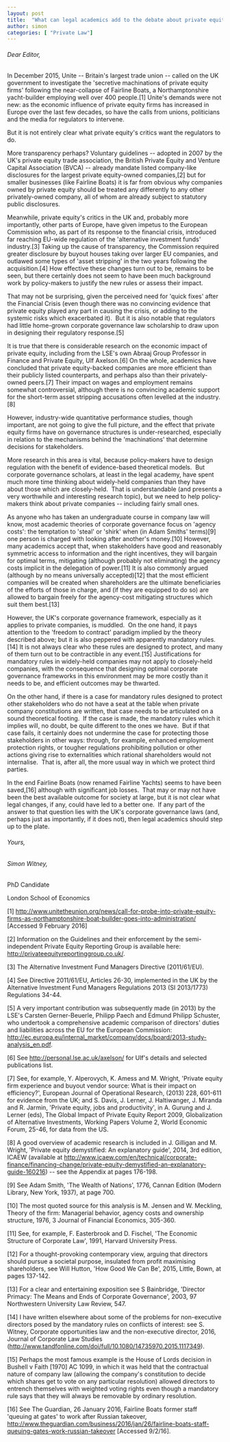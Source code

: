 ```yaml
---
layout: post
title:  "What can legal academics add to the debate about private equity?"
author: simon
categories: [ "Private Law"]
---
```


###### Dear Editor, 

In December 2015, Unite -- Britain's largest trade union -- called on the UK government to investigate the 'secretive machinations of private equity firms' following the near-collapse of Fairline Boats, a Northamptonshire yacht-builder employing well over 400 people.[1] Unite's demands were not new: as the economic influence of private equity firms has increased in Europe over the last few decades, so have the calls from unions, politicians and the media for regulators to intervene.

But it is not entirely clear what private equity's critics want the regulators to do.

More transparency perhaps? Voluntary guidelines -- adopted in 2007 by the UK's private equity trade association, the British Private Equity and Venture Capital Association (BVCA) -- already mandate listed company-like disclosures for the largest private equity-owned companies,[2] but for smaller businesses (like Fairline Boats) it is far from obvious why companies owned by private equity should be treated any differently to any other privately-owned company, all of whom are already subject to statutory public disclosures.

Meanwhile, private equity's critics in the UK and, probably more importantly, other parts of Europe, have given impetus to the European Commission who, as part of its response to the financial crisis, introduced far reaching EU-wide regulation of the 'alternative investment funds' industry.[3] Taking up the cause of transparency, the Commission required greater disclosure by buyout houses taking over larger EU companies, and outlawed some types of 'asset stripping' in the two years following the acquisition.[4] How effective these changes turn out to be, remains to be seen, but there certainly does not seem to have been much background work by policy-makers to justify the new rules or assess their impact.

That may not be surprising, given the perceived need for 'quick fixes' after the Financial Crisis (even though there was no convincing evidence that private equity played any part in causing the crisis, or adding to the systemic risks which exacerbated it).  But it is also notable that regulators had little home-grown corporate governance law scholarship to draw upon in designing their regulatory response.[5]

It is true that there is considerable research on the economic impact of private equity, including from the LSE's own Abraaj Group Professor in Finance and Private Equity, Ulf Axelson.[6] On the whole, academics have concluded that private equity-backed companies are more efficient than their publicly listed counterparts, and perhaps also than their privately-owned peers.[7] Their impact on wages and employment remains somewhat controversial, although there is no convincing academic support for the short-term asset stripping accusations often levelled at the industry.[8]

However, industry-wide quantitative performance studies, though important, are not going to give the full picture, and the effect that private equity firms have on governance structures is under-researched, especially in relation to the mechanisms behind the 'machinations' that determine decisions for stakeholders.

More research in this area is vital, because policy-makers have to design regulation with the benefit of evidence-based theoretical models.  But corporate governance scholars, at least in the legal academy, have spent much more time thinking about widely-held companies than they have about those which are closely-held.  That is understandable (and presents a very worthwhile and interesting research topic), but we need to help policy-makers think about private companies -- including fairly small ones.

As anyone who has taken an undergraduate course in company law will know, most academic theories of corporate governance focus on 'agency costs': the temptation to 'steal' or 'shirk' when (in Adam Smiths' terms)[9] one person is charged with looking after another's money.[10] However, many academics accept that, when stakeholders have good and reasonably symmetric access to information and the right incentives, they will bargain for optimal terms, mitigating (although probably not eliminating) the agency costs implicit in the delegation of power.[11] It is also commonly argued (although by no means universally accepted)[12] that the most efficient companies will be created when shareholders are the ultimate beneficiaries of the efforts of those in charge, and (if they are equipped to do so) are allowed to bargain freely for the agency-cost mitigating structures which suit them best.[13]

However, the UK's corporate governance framework, especially as it applies to private companies, is muddled.  On the one hand, it pays attention to the 'freedom to contract' paradigm implied by the theory described above; but it is also peppered with apparently mandatory rules.[14] It is not always clear who these rules are designed to protect, and many of them turn out to be contractible in any event.[15] Justifications for mandatory rules in widely-held companies may not apply to closely-held companies, with the consequence that designing optimal corporate governance frameworks in this environment may be more costly than it needs to be, and efficient outcomes may be thwarted.

On the other hand, if there is a case for mandatory rules designed to protect other stakeholders who do not have a seat at the table when private company constitutions are written, that case needs to be articulated on a sound theoretical footing.  If the case is made, the mandatory rules which it implies will, no doubt, be quite different to the ones we have.  But if that case fails, it certainly does not undermine the case for protecting those stakeholders in other ways: through, for example, enhanced employment protection rights, or tougher regulations prohibiting pollution or other actions giving rise to externalities which rational shareholders would not internalise.  That is, after all, the more usual way in which we protect third parties.

In the end Fairline Boats (now renamed Fairline Yachts) seems to have been saved,[16] although with significant job losses.  That may or may not have been the best available outcome for society at large, but it is not clear what legal changes, if any, could have led to a better one.  If any part of the answer to that question lies with the UK's corporate governance laws (and, perhaps just as importantly, if it does not), then legal academics should step up to the plate.

###### Yours,

###### Simon Witney,

PhD Candidate

London School of Economics

[1] http://www.unitetheunion.org/news/call-for-probe-into-private-equity-firms-as-northamptonshire-boat-builder-goes-into-administration/ [Accessed 9 February 2016]

[2] Information on the Guidelines and their enforcement by the semi-independent Private Equity Reporting Group is available here: http://privateequityreportinggroup.co.uk/.

[3] The Alternative Investment Fund Managers Directive (2011/61/EU).

[4] See Directive 2011/61/EU, Articles 26-30, implemented in the UK by the Alternative Investment Fund Managers Regulations 2013 (SI 2013/1773) Regulations 34-44.

[5] A very important contribution was subsequently made (in 2013) by the LSE's Carsten Gerner-Beuerle, Philipp Paech and Edmund Philipp Schuster, who undertook a comprehensive academic comparison of directors' duties and liabilities across the EU for the European Commission:  http://ec.europa.eu/internal_market/company/docs/board/2013-study-analysis_en.pdf.

[6] See http://personal.lse.ac.uk/axelson/ for Ulf's details and selected publications list.

[7] See, for example, Y. Alperovych, K. Amess and M. Wright, 'Private equity firm experience and buyout vendor source: What is their impact on efficiency?', European Journal of Operational Research, (2013) 228, 601-611 for evidence from the UK; and S. Davis, J. Lerner, J. Haltiwanger, J. Miranda and R. Jarmin, 'Private equity, jobs and productivity', in A. Gurung and J. Lerner (eds), The Global Impact of Private Equity Report 2009, Globalization of Alternative Investments, Working Papers Volume 2, World Economic Forum, 25-46, for data from the US.

[8] A good overview of academic research is included in J. Gilligan and M. Wright, 'Private equity demystified: An explanatory guide', 2014, 3rd edition, ICAEW (available at http://www.icaew.com/en/technical/corporate-finance/financing-change/private-equity-demystified-an-explanatory-guide-160216) -- see the Appendix at pages 176-198.

[9] See Adam Smith, 'The Wealth of Nations', 1776, Cannan Edition (Modern Library, New York, 1937), at page 700.

[10] The most quoted source for this analysis is M. Jensen and W. Meckling, Theory of the firm: Managerial behavior, agency costs and ownership structure, 1976, 3 Journal of Financial Economics, 305-360.

[11] See, for example, F. Easterbrook and D. Fischel, 'The Economic Structure of Corporate Law', 1991, Harvard University Press.

[12] For a thought-provoking contemporary view, arguing that directors should pursue a societal purpose, insulated from profit maximising shareholders, see Will Hutton, 'How Good We Can Be', 2015, Little, Bown, at pages 137-142.

[13] For a clear and entertaining exposition see S Bainbridge, 'Director Primacy: The Means and Ends of Corporate Governance', 2003, 97 Northwestern University Law Review, 547.

[14] I have written elsewhere about some of the problems for non-executive directors posed by the mandatory rules on conflicts of interest: see S. Witney, Corporate opportunities law and the non-executive director, 2016, Journal of Corporate Law Studies (http://www.tandfonline.com/doi/full/10.1080/14735970.2015.1117349).

[15] Perhaps the most famous example is the House of Lords decision in Bushell v Faith [1970] AC 1099, in which it was held that the contractual nature of company law (allowing the company's constitution to decide which shares get to vote on any particular resolution) allowed directors to entrench themselves with weighted voting rights even though a mandatory rule says that they will always be removable by ordinary resolution.

[16] See The Guardian, 26 January 2016, Fairline Boats former staff 'queuing at gates' to work after Russian takeover,  http://www.theguardian.com/business/2016/jan/26/fairline-boats-staff-queuing-gates-work-russian-takeover [Accessed 9/2/16].
